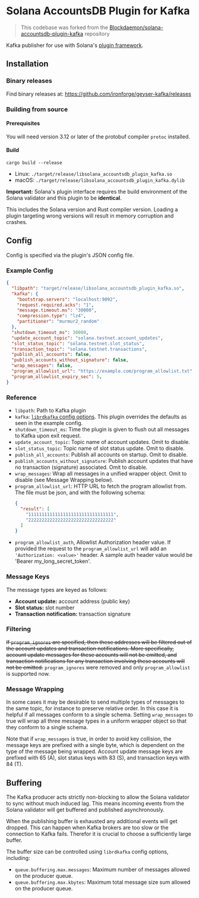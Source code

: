# Solana AccountsDB Plugin for Kafka

> This codebase was forked from the [Blockdaemon/solana-accountsdb-plugin-kafka](https://github.com/Blockdaemon/solana-accountsdb-plugin-kafka) repository

Kafka publisher for use with Solana's [plugin framework](https://docs.solana.com/developing/plugins/geyser-plugins).

## Installation

### Binary releases

Find binary releases at: https://github.com/ironforge/geyser-kafka/releases

### Building from source

#### Prerequisites

You will need version 3.12 or later of the protobuf compiler `protoc` installed.

#### Build

```shell
cargo build --release
```

- Linux: `./target/release/libsolana_accountsdb_plugin_kafka.so`
- macOS: `./target/release/libsolana_accountsdb_plugin_kafka.dylib`

**Important:** Solana's plugin interface requires the build environment of the Solana validator and this plugin to be **identical**.

This includes the Solana version and Rust compiler version.
Loading a plugin targeting wrong versions will result in memory corruption and crashes.

## Config

Config is specified via the plugin's JSON config file.

### Example Config

```json
{
  "libpath": "target/release/libsolana_accountsdb_plugin_kafka.so",
  "kafka": {
    "bootstrap.servers": "localhost:9092",
    "request.required.acks": "1",
    "message.timeout.ms": "30000",
    "compression.type": "lz4",
    "partitioner": "murmur2_random"
  },
  "shutdown_timeout_ms": 30000,
  "update_account_topic": "solana.testnet.account_updates",
  "slot_status_topic": "solana.testnet.slot_status",
  "transaction_topic": "solana.testnet.transactions",
  "publish_all_accounts": false,
  "publish_accounts_without_signature": false,
  "wrap_messages": false,
  "program_allowlist_url": "https://example.com/program_allowlist.txt",
  "program_allowlist_expiry_sec": 5,
}
```

### Reference

- `libpath`: Path to Kafka plugin
- `kafka`: [`librdkafka` config options](https://github.com/edenhill/librdkafka/blob/master/CONFIGURATION.md).
  This plugin overrides the defaults as seen in the example config.
- `shutdown_timeout_ms`: Time the plugin is given to flush out all messages to Kafka upon exit request.
- `update_account_topic`: Topic name of account updates. Omit to disable.
- `slot_status_topic`: Topic name of slot status update. Omit to disable.
- `publish_all_accounts`: Publish all accounts on startup. Omit to disable.
- `publish_accounts_without_signature`: Publish account updates that have no transaction (signature) associated. Omit to disable.
- `wrap_messages`: Wrap all messages in a unified wrapper object. Omit to disable (see Message Wrapping below).
- `program_allowlist_url`: HTTP URL to fetch the program allowlist from. The file must be json, and with the following schema:
  ```json
  {
    "result": [
      "11111111111111111111111111111111",
      "22222222222222222222222222222222"
    ]
  }
  ```
- `program_allowlist_auth`, Allowlist Authorization header value. If provided the request to the `program_allowlist_url` will add an `'Authorization: <value>'` header.
   A sample auth header value would be 'Bearer my_long_secret_token'.

### Message Keys

The message types are keyed as follows:
- **Account update:** account address (public key)
- **Slot status:** slot number
- **Transaction notification:** transaction signature

### Filtering

~~If `program_ignores` are specified, then these addresses will be filtered out of the account updates
and transaction notifications.  More specifically, account update messages for these accounts will not be emitted,
and transaction notifications for any transaction involving these accounts will not be
emitted.~~
`program_ignores` were removed and only `program_allowlist` is supported now.

### Message Wrapping

In some cases it may be desirable to send multiple types of messages to the same topic,
for instance to preserve relative order.  In this case it is helpful if all messages conform to a single schema.
Setting `wrap_messages` to true will wrap all three message types in a uniform wrapper object so that they
conform to a single schema.

Note that if `wrap_messages` is true, in order to avoid key collision, the message keys are prefixed with a single byte,
which is dependent on the type of the message being wrapped.  Account update message keys are prefixed with
65 (A), slot status keys with 83 (S), and transaction keys with 84 (T).

## Buffering

The Kafka producer acts strictly non-blocking to allow the Solana validator to sync without much induced lag.
This means incoming events from the Solana validator will get buffered and published asynchronously.

When the publishing buffer is exhausted any additional events will get dropped.
This can happen when Kafka brokers are too slow or the connection to Kafka fails.
Therefor it is crucial to choose a sufficiently large buffer.

The buffer size can be controlled using `librdkafka` config options, including:
- `queue.buffering.max.messages`: Maximum number of messages allowed on the producer queue.
- `queue.buffering.max.kbytes`: Maximum total message size sum allowed on the producer queue.
